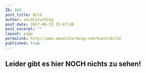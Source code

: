 ```yaml
---
ID: 165
post_title: Bild
author: amidisturbing
post_date: 2017-06-23 15:47:49
post_excerpt: ""
layout: page
permalink: http://www.amidisturbing.com/kunst/bild/
published: true
---
```

## Leider gibt es hier NOCH nichts zu sehen!